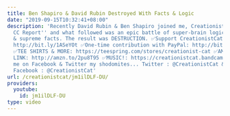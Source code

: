 ```yaml
---
title: Ben Shapiro & David Rubin Destroyed With Facts & Logic
date: "2019-09-15T10:32:41+08:00"
description: 'Recently David Rubin & Ben Shapiro joined me, Creationist Cat, on ''Da
  CC Report'' and what followed was an epic battle of super-brain logic vs ultra reason
  & supreme facts. The result was DESTRUCTION. ✅Support CreationistCat on Patreon:
  http://bit.ly/1ASeYOt ✅One-time contribution with PayPal: http://bit.ly/1eQR4sR
  ✅TEE SHIRTS & MORE: https://teespring.com/stores/creationist-cat ✅AMAZON AFFILLIATE
  LINK: http://amzn.to/2pu8T95 ✅MUSIC!: https://creationistcat.bandcamp.com/ Stalk
  me on Facebook & Twitter my shodomites... Twitter : @CreationistCat & @VadimNewquist
  Facebook : @CreationistCat'
url: /creationistcat/jm1ilDLF-DU/
providers:
  youtube:
    id: jm1ilDLF-DU
type: video
---
```

